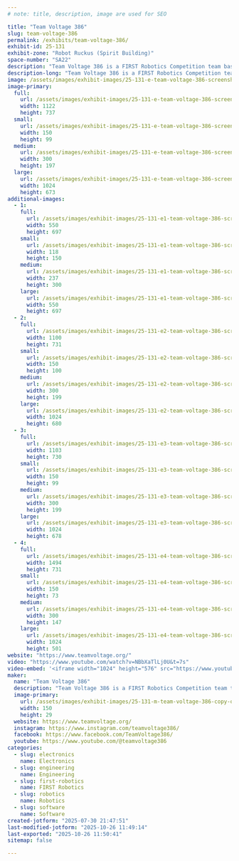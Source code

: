 ```yaml
---
# note: title, description, image are used for SEO

title: "Team Voltage 386"
slug: team-voltage-386
permalink: /exhibits/team-voltage-386/
exhibit-id: 25-131
exhibit-zone: "Robot Ruckus (Spirit Building)"
space-number: "SA22"
description: "Team Voltage 386 is a FIRST Robotics Competition team based out of Melbourne, FL."
description-long: "Team Voltage 386 is a FIRST Robotics Competition team that teaches high school students mechanical, electrical, software, and business skills. Our goal is to inspire the next generation of student leaders through our mentorship and outreach with science, technology, engineering, art, and math principles."
image: /assets/images/exhibit-images/25-131-e-team-voltage-386-screenshot-2025-07-30-210922-300x197.png
image-primary: 
  full:
    url: /assets/images/exhibit-images/25-131-e-team-voltage-386-screenshot-2025-07-30-210922-full.png
    width: 1122
    height: 737
  small:
    url: /assets/images/exhibit-images/25-131-e-team-voltage-386-screenshot-2025-07-30-210922-150x99.png
    width: 150
    height: 99
  medium:
    url: /assets/images/exhibit-images/25-131-e-team-voltage-386-screenshot-2025-07-30-210922-300x197.png
    width: 300
    height: 197
  large:
    url: /assets/images/exhibit-images/25-131-e-team-voltage-386-screenshot-2025-07-30-210922-1024x673.png
    width: 1024
    height: 673
additional-images: 
  - 1:
    full:
      url: /assets/images/exhibit-images/25-131-e1-team-voltage-386-screenshot-2025-07-30-211323-full.png
      width: 550
      height: 697
    small:
      url: /assets/images/exhibit-images/25-131-e1-team-voltage-386-screenshot-2025-07-30-211323-118x150.png
      width: 118
      height: 150
    medium:
      url: /assets/images/exhibit-images/25-131-e1-team-voltage-386-screenshot-2025-07-30-211323-237x300.png
      width: 237
      height: 300
    large:
      url: /assets/images/exhibit-images/25-131-e1-team-voltage-386-screenshot-2025-07-30-211323-550x697.png
      width: 550
      height: 697
  - 2:
    full:
      url: /assets/images/exhibit-images/25-131-e2-team-voltage-386-screenshot-2025-07-30-211150-full.png
      width: 1100
      height: 731
    small:
      url: /assets/images/exhibit-images/25-131-e2-team-voltage-386-screenshot-2025-07-30-211150-150x100.png
      width: 150
      height: 100
    medium:
      url: /assets/images/exhibit-images/25-131-e2-team-voltage-386-screenshot-2025-07-30-211150-300x199.png
      width: 300
      height: 199
    large:
      url: /assets/images/exhibit-images/25-131-e2-team-voltage-386-screenshot-2025-07-30-211150-1024x680.png
      width: 1024
      height: 680
  - 3:
    full:
      url: /assets/images/exhibit-images/25-131-e3-team-voltage-386-screenshot-2025-07-30-211001-full.png
      width: 1103
      height: 730
    small:
      url: /assets/images/exhibit-images/25-131-e3-team-voltage-386-screenshot-2025-07-30-211001-150x99.png
      width: 150
      height: 99
    medium:
      url: /assets/images/exhibit-images/25-131-e3-team-voltage-386-screenshot-2025-07-30-211001-300x199.png
      width: 300
      height: 199
    large:
      url: /assets/images/exhibit-images/25-131-e3-team-voltage-386-screenshot-2025-07-30-211001-1024x678.png
      width: 1024
      height: 678
  - 4:
    full:
      url: /assets/images/exhibit-images/25-131-e4-team-voltage-386-screenshot-2025-07-30-211052-full.png
      width: 1494
      height: 731
    small:
      url: /assets/images/exhibit-images/25-131-e4-team-voltage-386-screenshot-2025-07-30-211052-150x73.png
      width: 150
      height: 73
    medium:
      url: /assets/images/exhibit-images/25-131-e4-team-voltage-386-screenshot-2025-07-30-211052-300x147.png
      width: 300
      height: 147
    large:
      url: /assets/images/exhibit-images/25-131-e4-team-voltage-386-screenshot-2025-07-30-211052-1024x501.png
      width: 1024
      height: 501
website: "https://www.teamvoltage.org/"
video: "https://www.youtube.com/watch?v=NBbXaTlLj0U&t=7s"
video-embed: '<iframe width="1024" height="576" src="https://www.youtube.com/embed/NBbXaTlLj0U?feature=oembed" frameborder="0" allow="accelerometer; autoplay; clipboard-write; encrypted-media; gyroscope; picture-in-picture; web-share" referrerpolicy="strict-origin-when-cross-origin" allowfullscreen title="FRC Team Voltage 386 - 2025 Impact Award Video"></iframe>'
maker: 
  name: "Team Voltage 386"
  description: "Team Voltage 386 is a FIRST Robotics Competition team that teaches high school students mechanical, electrical, software, and business skills. Our goal is to inspire the next generation of student leaders through our mentorship and outreach with science, technology, engineering, art, and math principles."
  image-primary:
    url: /assets/images/exhibit-images/25-131-m-team-voltage-386-copy-of-logo-that-doesn-t-kill-computers-300x58.png
    width: 150
    height: 29
  website: https://www.teamvoltage.org/
  instagram: https://www.instagram.com/teamvoltage386/
  facebook: https://www.facebook.com/TeamVoltage386/
  youtube: https://www.youtube.com/@teamvoltage386
categories: 
  - slug: electronics
    name: Electronics
  - slug: engineering
    name: Engineering
  - slug: first-robotics
    name: FIRST Robotics
  - slug: robotics
    name: Robotics
  - slug: software
    name: Software
created-jotform: "2025-07-30 21:47:51"
last-modified-jotform: "2025-10-26 11:49:14"
last-exported: "2025-10-26 11:50:41"
sitemap: false

---
```

